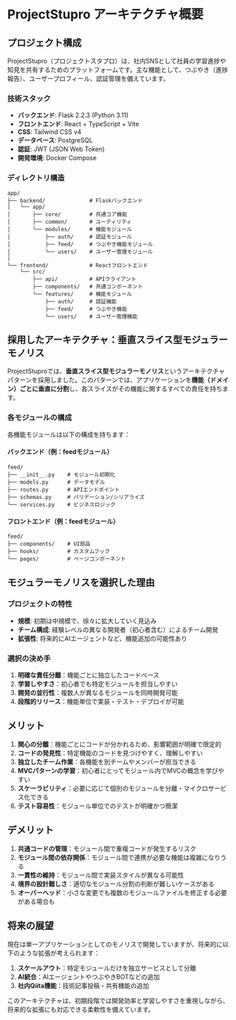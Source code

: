 # ProjectStupro アーキテクチャ概要

## プロジェクト構成

ProjectStupro（プロジェクトスタプロ）は、社内SNSとして社員の学習進捗や知見を共有するためのプラットフォームです。主な機能として、つぶやき（進捗報告）、ユーザープロフィール、認証管理を備えています。

### 技術スタック

- **バックエンド**: Flask 2.2.3 (Python 3.11)
- **フロントエンド**: React + TypeScript + Vite
- **CSS**: Tailwind CSS v4
- **データベース**: PostgreSQL
- **認証**: JWT (JSON Web Token)
- **開発環境**: Docker Compose

### ディレクトリ構造

```
app/
├── backend/              # Flaskバックエンド
│   └── app/
│       ├── core/         # 共通コア機能
│       ├── common/       # ユーティリティ
│       └── modules/      # 機能モジュール
│           ├── auth/     # 認証モジュール
│           ├── feed/     # つぶやき機能モジュール
│           └── users/    # ユーザー管理モジュール
│
└── frontend/             # Reactフロントエンド
    └── src/
        ├── api/          # APIクライアント
        ├── components/   # 共通コンポーネント
        └── features/     # 機能モジュール
            ├── auth/     # 認証機能
            ├── feed/     # つぶやき機能
            └── users/    # ユーザー管理機能
```

## 採用したアーキテクチャ：垂直スライス型モジュラーモノリス

ProjectStuproでは、**垂直スライス型モジュラーモノリス**というアーキテクチャパターンを採用しました。このパターンでは、アプリケーションを**機能（ドメイン）ごとに垂直に分割**し、各スライスがその機能に関するすべての責任を持ちます。

### 各モジュールの構成

各機能モジュールは以下の構成を持ちます：

#### バックエンド（例：feedモジュール）

```
feed/
├── __init__.py    # モジュール初期化
├── models.py      # データモデル
├── routes.py      # APIエンドポイント
├── schemas.py     # バリデーション/シリアライズ
└── services.py    # ビジネスロジック
```

#### フロントエンド（例：feedモジュール）

```
feed/
├── components/    # UI部品
├── hooks/         # カスタムフック
└── pages/         # ページコンポーネント
```

## モジュラーモノリスを選択した理由

### プロジェクトの特性

- **規模**: 初期は中規模で、徐々に拡大していく見込み
- **チーム構成**: 経験レベルの異なる開発者（初心者含む）によるチーム開発
- **拡張性**: 将来的にAIエージェントなど、機能追加の可能性あり

### 選択の決め手

1. **明確な責任分離**：機能ごとに独立したコードベース
2. **学習しやすさ**：初心者でも特定モジュールを担当しやすい
3. **開発の並行性**：複数人が異なるモジュールを同時開発可能
4. **段階的リリース**：機能単位で実装・テスト・デプロイが可能

## メリット

1. **関心の分離**：機能ごとにコードが分かれるため、影響範囲が明確で限定的
2. **コードの発見性**：特定機能のコードを見つけやすく、理解しやすい
3. **独立したチーム作業**：各機能を別チームやメンバーが担当できる
4. **MVCパターンの学習**：初心者にとってモジュール内でMVCの概念を学びやすい
5. **スケーラビリティ**：必要に応じて個別のモジュールを分離・マイクロサービス化できる
6. **テスト容易性**：モジュール単位でのテストが明確かつ簡潔

## デメリット

1. **共通コードの管理**：モジュール間で重複コードが発生するリスク
2. **モジュール間の依存関係**：モジュール間で連携が必要な機能は複雑になりうる
3. **一貫性の維持**：モジュール間で実装スタイルが異なる可能性
4. **境界の設計難しさ**：適切なモジュール分割の判断が難しいケースがある
5. **オーバーヘッド**：小さな変更でも複数のモジュールファイルを修正する必要がある場合も

## 将来の展望

現在は単一アプリケーションとしてのモノリスで開発していますが、将来的に以下のような拡張が考えられます：

1. **スケールアウト**：特定モジュールだけを独立サービスとして分離
2. **AI統合**：AIエージェントやつぶやきBOTなどの追加
3. **社内Qiita機能**：技術記事投稿・共有機能の追加

このアーキテクチャは、初期段階では開発効率と学習しやすさを重視しながら、将来的な拡張にも対応できる柔軟性を備えています。
